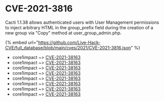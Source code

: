 # CVE-2021-3816

Cacti 1.1.38 allows authenticated users with User Management permissions to inject arbitrary HTML in the group_prefix field during the creation of a new group via "Copy" method at user_group_admin.php.

{% embed url="https://github.com/Live-Hack-CVE/full_database/blob/main/cves/2021/CVE-2021-3816.json" %}


* core1impact ~> [CVE-2021-38163](https://www.alice-snow.ru/2021/database/cve-2021-3816/cve-2021-38163-core1impact)
* core1impact ~> [CVE-2021-38163](https://www.alice-snow.ru/2021/database/cve-2021-3816/cve-2021-38163-core1impact)
* core1impact ~> [CVE-2021-38163](https://www.alice-snow.ru/2021/database/cve-2021-3816/cve-2021-38163-core1impact)
* core1impact ~> [CVE-2021-38163](https://www.alice-snow.ru/2021/database/cve-2021-3816/cve-2021-38163-core1impact)
* core1impact ~> [CVE-2021-38163](https://www.alice-snow.ru/2021/database/cve-2021-3816/cve-2021-38163-core1impact)
* core1impact ~> [CVE-2021-38163](https://www.alice-snow.ru/2021/database/cve-2021-3816/cve-2021-38163-core1impact)
* core1impact ~> [CVE-2021-38163](https://www.alice-snow.ru/2021/database/cve-2021-3816/cve-2021-38163-core1impact)
* core1impact ~> [CVE-2021-38163](https://www.alice-snow.ru/2021/database/cve-2021-3816/cve-2021-38163-core1impact)
